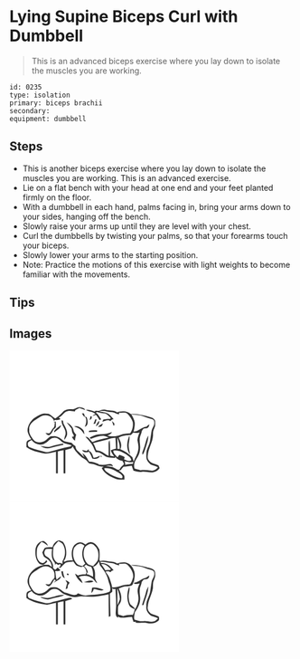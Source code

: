 # Lying Supine Biceps Curl with Dumbbell
> This is an advanced biceps exercise where you lay down to isolate the muscles you are working.

``` 
id: 0235 
type: isolation 
primary: biceps brachii 
secondary:  
equipment: dumbbell 
``` 

## Steps

 - This is another biceps exercise where you lay down to isolate the muscles you are working. This is an advanced exercise.
 - Lie on a flat bench with your head at one end and your feet planted firmly on the floor.
 - With a dumbbell in each hand, palms facing in, bring your arms down to your sides, hanging off the bench.
 - Slowly raise your arms up until they are level with your chest.
 - Curl the dumbbells by twisting your palms, so that your forearms touch your biceps.
 - Slowly lower your arms to the starting position.
 - Note: Practice the motions of this exercise with light weights to become familiar with the movements.

## Tips


## Images

<svg width="300" height="200pt" viewBox="0 0 225 200" xmlns="http://www.w3.org/2000/svg">
  <g fill="#FFF">
    <path d="M0 0h225v200H0V0m84.06 78.19c-4.61-.39-9.88-.1-13.2 3.56-3.01 3.29-6.36 6.22-10.1 8.65-3.1-1.82-5.52-4.64-8.75-6.25-3.29-.33-6.83-.83-9.95.6-3.43 1.49-6.66 3.4-9.78 5.44-4.62 3.97-8.08 9.69-8.38 15.88.33 4.41 2.81 8.23 5.01 11.93-2.24.63-5.1 1.06-6.11 3.53-.54 2.16-.32 4.43-.28 6.64 6.52 4.78 14.6 6.78 22.42 8.25 5.69 1.39 11.22-.97 16.76-1.92.2 9.56.01 19.13.1 28.7.6-.01 1.79-.02 2.39-.03.03-9.69 0-19.38.02-29.07 2.5-.64 5.01-1.2 7.55-1.67.07 10.26-.01 20.51.05 30.76h2.38c.05-10.35 0-20.69.03-31.04 2.62-.86 5.24-1.72 7.94-2.3.62-.88 1.25-1.74 1.91-2.59 2.51 5.97 7.39 10.28 11.96 14.66 2.96 1.71 6.2 3.13 8.05 6.2 2.09 3.2 6.37 1.85 9.4 3.42 3.65 1.75 7.57 2.79 11.64 2.73l-2.65 1.69c3.28 7.44 11.16 11.37 18.33 14.23 3.69 1.78 7.89 1.1 11.84 1.1 0-1.84.38-3.8-.41-5.53-1.96-2.61-4.74-4.44-7.2-6.53.69-.12 2.07-.37 2.76-.49 1.16-1.5 2.39-2.95 3.66-4.36 3.7-.14 7.3-1.17 10.99-1.41.63 2.27 1.34 4.52 2.25 6.69 3.64 1.1 7.45 1.85 11.26 1.39 5.47-.68 10.95 1.94 16.36.18 2.98-.63 5.41-2.58 7.06-5.09-.47-1.15-.94-2.29-1.4-3.44-4.26-2.41-10.2-2.3-12.92-6.94-2.59-3.2-1.18-7.36-.68-10.99 2.1-8.25 6.97-16.03 6.24-24.8-.21-3.36 1.79-6.22 2.66-9.33.34-2.34.33-4.74.07-7.09-.81-3.3-4.37-4.56-7.3-5.32-8.13-1.87-16.35-4.38-24.79-3.65-5.03-4.54-12.24-4.35-18.3-2.28-4.56-3.4-10.38-1.86-15.49-3.49-2.98-.86-5.98.28-8.66 1.53-1.42-.06-2.84-.15-4.26-.24-.52.37-1.04.75-1.56 1.12-3.6-1.67-7.54-2.73-11.53-2.51 3.64 3.1 9.18 2.02 12.61 5.67-1.27.77-2.54 1.52-3.79 2.3 1.62.02 3.13-.54 4.59-1.18 1.64 2.07 3.2 4.23 4.47 6.56l1.28.4c.24-.38.72-1.14.95-1.52-2.25-2.79-3.66-6.59-7.03-8.21.59-.34 1.19-.67 1.8-1 3.48 1.17 7.11 1.59 10.74 1.97 3.12 1.31 5.34 4 7.62 6.38-.59.38-1.19.74-1.79 1.1-2.73-.77-5.48.26-8.21.53-.37.76-1.11 2.29-1.49 3.06 3.6-.59 7.52-3.81 10.8-.8.88-1.61 2.49-2.38 4.23-2.8-2.35-2.43-4.44-5.17-7.24-7.11-3.53-2.29-7.91-2.2-11.89-3.13 5.7-2.04 11.24.95 16.94 1.04 3.4.28 6.2 2.74 9.68 2.84l-.32-2.04c3.76.45 8.31-1.73 11.34 1.39 2.97 3.11 5.69 6.66 6.97 10.83.78 5.31-.41 10.8-3.58 15.16-4.47.19-8.99.48-13.2 2.16-5.46 2.14-11.56 2.34-17.15.61 2.52-.85 5.19-1.83 6.25-4.55-4.47 1.76-9.2 2.86-14.03 2.79-5.56-.16-10.93 1.97-15.62 4.8.56.46 1.13.92 1.7 1.37 5.23-2.19 10.75-4.08 16.48-4.15 2.56.15 4.81 1.64 7.19 2.44-7.33 1.53-14.82 2.9-21.64 6.13-2.97-2.57-4.83-6.97-9.23-7.28 3.58 4.44 8.11 8.31 10.41 13.67.92 2.36 1.91 4.7 3.24 6.88 5.61-.7 9.59 3.68 14.06 6.18 3.8 1.29 7.89 1.07 11.84 1.41.01-.43.02-1.29.03-1.72.35.51 1.04 1.54 1.39 2.05 2.43 1.77 4.96 3.53 8.09 3.57.74 1.47 1.93 2.82 2.04 4.52-1.9 2.38-4.76 4.01-5.85 6.99-.91.1-1.83.19-2.74.27-2.21-1.29-4.43-2.55-6.75-3.63-2.99-.54-5.99-.96-8.99-1.41 3.26-.61 6.58-.62 9.73.54-.68-3.66-4.43-3.39-7.19-2.69-3.86 1.02-7.87.76-11.81.49l.07-.79c-4.12-1.6-8.29-3.17-12.77-3.15-2.17-4.35-4.72-8.77-8.95-11.42.84 1.97 1.86 3.87 2.86 5.76-3.18-2.72-5.92-5.9-9.1-8.63-2.06-1.6-2.55-4.24-3.08-6.64-1.89-.91-3.48-2.27-4.71-3.96-4.39-1.33-9.59-.87-13.02-4.41-3.35-3.16-7.9-5.22-12.58-4.43-4.18-.51-6.19 3.74-9.33 5.6-4.56 3.31-11.68 3.87-15.68-.6-2.99-4.07-6.67-8.47-5.82-13.89-.69-8.62 8.23-12.59 14.22-16.64 6.03-4.36 16.23-2.35 18.61 5.18.44-.47.88-.93 1.33-1.4 2.48.41 5.07.45 7.24-1.03-.59-.51-1.78-1.51-2.38-2.01 5-1.86 7.11-8.1 12.64-8.76 3.02-.58 6.03.35 9.01.71.11-.44.34-1.32.45-1.76 1.85-.9 3.62-1.99 5.52-2.79 2.61.67 5.08 1.76 7.64 2.56-1-2.76-4.07-2.95-6.51-3.49-3.64-.92-6.58 2.2-9.98 2.59m12.1 5.43c.73 1.2 1.47 2.38 2.23 3.55 1.07.82 2.93 1.22 2.99 2.88 1.25 3.85.22 7.78-1.33 11.37 5.43-1.71 3.85-8.56 2.49-12.67l-2.38-.97c-.42-1.37-.84-2.74-1.29-4.09-.9-.02-1.81-.04-2.71-.07m11.36 3.68c-.37 1.79-.72 3.59-1.11 5.38.82-.71 1.66-1.41 2.52-2.08l.44-2.78-1.85-.52m6.41 4.15c-.78 2.08-1.6 4.14-2.43 6.2.82-.19 1.64-.37 2.47-.54.58-1.88 1.18-3.76 1.76-5.64-.45 0-1.35-.01-1.8-.02m-44.75 1.42c-.7 6.72 6.09 11.36 5.33 18.08-.71 2.55-1.79 5.04-1.84 7.73 1.84-1.86 3.21-4.16 3.82-6.71.71-5.26-2.13-9.93-4.47-14.37-.97-1.44-.17-5.69-2.84-4.73m45.54 7.71c2.7-1.45 5.03-3.95 4.24-7.28-2.02 2.02-3.2 4.66-4.24 7.28m21.29-6.74c.71 1.98 1.45 3.94 2.03 5.96.3-.11.91-.34 1.22-.45-.01-.82-.03-1.64-.04-2.46a310.84 310.84 0 0 0-3.21-3.05m-77.84 1.17l2.26.5c-.84 2.46.04 5.84-2.28 7.6-2.34 1.86-2.71 5.3-5.25 6.9-1.71.07-3.41-.16-5.11-.29 1.44 1.44 3.14 3.5 5.43 2.57 2.65-1.73 3.94-4.75 5.32-7.46 1.07-.89 2.23-1.71 3.09-2.83-.01-2.48-.18-4.95-.21-7.43-1.09.15-2.17.29-3.25.44m17.58.38c2.27 2.8 4.59 5.57 6.78 8.44.31 2.12.38 4.36 1.41 6.3.48 1.4 2.17 2.62 1.19 4.24-.57.09-1.72.26-2.3.35.76 1.18 1.51 2.38 2.25 3.58.67.49 1.34.98 2.02 1.47 0-2.67.66-5.24 1.52-7.74-1.38-1.92-3.46-3.48-3.58-6.06-.88-4.95-4.98-8.48-9.29-10.58m41.68 6.06c1.49-.12 3.01-.07 4.47-.42 1.2-1.07 1.58-2.71 2.24-4.12-2.5 1.07-4.75 2.66-6.71 4.54m-57.4 4.63c-.82.73-.97 1.59-.43 2.59 3.3-2.7 8-4.93 9.02-9.42-3.15 1.88-6.11 4.12-8.59 6.83m25.67-5.16c2.64 1.07 5.47 1.83 7.8 3.54 2.51 1.79 3.93 4.61 5.92 6.89-.15-2.09-.31-4.38-1.73-6.05-3.1-3.12-7.44-6.11-11.99-4.38m19.82 5.85l-.08 1.62c3.57-.17 7.13-.3 10.7-.31.12-.44.37-1.31.49-1.74-3.7-.66-7.46-.37-11.11.43m-9.1 25.33c1.87 3.4 6.03 3.83 9.29 2.3 1.72 2.93 3.21 5.99 4.38 9.19 3.55.7 7.55.56 9.74-2.8.07-.3.23-.88.31-1.18-2.63 1.41-5.41 2.58-8.41 2.88-1.36-3.47-2.3-7.87-6.33-9.19l-.28-2.28c-.93.82-1.86 1.64-2.78 2.47-1.92-.66-3.91-1.13-5.92-1.39m24.64 8.06c.1.33.3 1 .4 1.34l.81-.39.06-.95-.74-.5-.53.5z"/>
    <path d="M161.84 84.89c5.4.81 11.05.41 16.16 2.61 3.75 1.52 7.6 2.7 11.45 3.89 2.96.66 3.22 4.2 2.82 6.66-.88 2.73-2.55 5.15-3.37 7.89-.94 4.68-1.38 9.43-2.19 14.12-.94 5.83-4.98 10.82-4.92 16.86.01 2.87-.53 5.95.85 8.6 1.13 2.26 2.88 4.19 4.8 5.81 3.16 1.46 6.69 2.03 9.8 3.67-2.44 3.04-6.12 5.01-10.1 4.47-4.41-.85-8.88-.9-13.33-.53-2.46-.98-5.11-1.34-7.61-2.2-1.64-4.3-.04-9.36 2.49-13.06 2.45-3.47 4.19-7.47 4.65-11.72.91-4.66-.73-9.3-.45-13.98-.01-3.87 2.38-7.19 2.77-11 .83-1.09 1.62-2.22 2.58-3.2 1.92-.7 4.43.07 5.88-1.65 1.3-.98 1.27-2.68 1.52-4.13-1.36 1-2.63 2.1-3.88 3.23-6.32.48-10.5 6.56-16.97 6.52 1.08-3.78 1.8-7.72 1.6-11.67-.35-4.12-2.63-7.65-4.55-11.19M178 130.91c-.65 2.41-2.45 5.04-1.05 7.5 2.08-3.08 2.94-6.75 4.16-10.22 1.52-4.92 3.38-9.9 3.18-15.14-3.32 5.48-3.81 12.03-6.29 17.86z"/>
    <path d="M164.28 109.21c2.81.52 5.67.44 8.44-.3-1.53 3.17-2.4 6.6-2.9 10.07.99 4.62 2.17 9.46.89 14.15-.93 5.15-4.12 9.45-5.69 14.37-.62-1.89-1.24-3.77-1.81-5.67-4.55-4.7-10.09-8.15-16.07-10.74 2.92-5.11.24-10.72-2.14-15.41 4.97-2.76 10.62-3.21 16.19-3.35l3.09-3.12m-4.2 28.78c-.58-4.94-2.4-9.85-1.56-14.87.62-3.3 1.31-6.69.62-10.04-3.19 7.72-4.62 17.93.94 24.91zM47.89 122.86c3.95-1.93 6.25-6.77 11.06-6.78 4.09-.8 7.33 2.36 10.19 4.77 3.76 3.36 9.1 3.11 13.49 5.17-.62.52-1.23 1.04-1.85 1.56-9.82 1.75-19.35 4.87-29.02 7.29-1.55.49-3.13.08-4.65-.28-6.71-1.82-13.57-3.18-19.99-5.92-2.7-.86-3.19-4.28-2.41-6.65 1.25-1.42 3.05-2.15 4.63-3.14 4.02 5.57 12.72 8.3 18.55 3.98m7.06 4.57c-4.71 1.53-9.56 0-14.23-.89 4.04 2.89 9.53 4.53 14.32 2.6 5.45-1.4 10.96-2.62 16.45-3.9-.02-.41-.07-1.24-.09-1.66-5.55.98-11.06 2.21-16.45 3.85zM111.02 122.96c8-2.4 16.4-3.49 24.22-6.42 1.82-.21 3.65-.41 5.47-.64.27 4.79.61 9.58.74 14.37-2.41.57-4.79 1.28-7.04 2.33 1.1 2.95 2.65 5.71 4.74 8.07-1.81-.31-3.62-.61-5.43-.94-.27-6.83.17-13.72-.79-20.51-1 1.4-1.44 3.06-1.34 4.76-.02 5.33.2 10.66.01 15.99-3.81-1.54-6.64-4.78-10.58-6.05-1.84-.7-3.8-.95-5.69-1.47-1.29-3.23-2.22-6.64-4.31-9.49zM143.12 115.47c2.01 4.86 3.41 9.92 3.42 15.23l-3.16-.03c-.09-5.07-.09-10.14-.26-15.2z"/>
    <path d="M137.88 133.03c6.4-1.18 12.52 2.01 17.75 5.32 2.5 1.93 5.89 3.85 6.11 7.36-2.94 2.32-6.69-.07-9.7-1.11.25-.71.76-2.12 1.02-2.83-2.16-1.58-4.7-2.44-7.23-3.21a46.27 46.27 0 0 1-2.39 3.35c-2.18-2.73-5.69-4.96-5.56-8.88zM153.09 146.95c3.72 1.2 7.63 1.53 11.52 1.22-.23.62-.68 1.85-.91 2.47-3.35-.33-6.64.42-9.86 1.23-.24-1.64-.48-3.29-.75-4.92zM125.79 156.34c7.68-1.3 14.66 3.06 20.91 6.89 1.87 1.4 5.32 4.48 2.26 6.44-5.35-.51-10.54-2.83-15.25-5.39-2.86-2.37-7.25-3.83-7.92-7.94z"/>
  </g>
  <g fill="#333">
    <path d="M84.06 78.19c3.4-.39 6.34-3.51 9.98-2.59 2.44.54 5.51.73 6.51 3.49-2.56-.8-5.03-1.89-7.64-2.56-1.9.8-3.67 1.89-5.52 2.79-.11.44-.34 1.32-.45 1.76-2.98-.36-5.99-1.29-9.01-.71-5.53.66-7.64 6.9-12.64 8.76.6.5 1.79 1.5 2.38 2.01-2.17 1.48-4.76 1.44-7.24 1.03-.45.47-.89.93-1.33 1.4-2.38-7.53-12.58-9.54-18.61-5.18-5.99 4.05-14.91 8.02-14.22 16.64-.85 5.42 2.83 9.82 5.82 13.89 4 4.47 11.12 3.91 15.68.6 3.14-1.86 5.15-6.11 9.33-5.6 4.68-.79 9.23 1.27 12.58 4.43 3.43 3.54 8.63 3.08 13.02 4.41 1.23 1.69 2.82 3.05 4.71 3.96.53 2.4 1.02 5.04 3.08 6.64 3.18 2.73 5.92 5.91 9.1 8.63-1-1.89-2.02-3.79-2.86-5.76 4.23 2.65 6.78 7.07 8.95 11.42 4.48-.02 8.65 1.55 12.77 3.15l-.07.79c3.94.27 7.95.53 11.81-.49 2.76-.7 6.51-.97 7.19 2.69-3.15-1.16-6.47-1.15-9.73-.54 3 .45 6 .87 8.99 1.41 2.32 1.08 4.54 2.34 6.75 3.63.91-.08 1.83-.17 2.74-.27 1.09-2.98 3.95-4.61 5.85-6.99-.11-1.7-1.3-3.05-2.04-4.52-3.13-.04-5.66-1.8-8.09-3.57-.35-.51-1.04-1.54-1.39-2.05-.01.43-.02 1.29-.03 1.72-3.95-.34-8.04-.12-11.84-1.41-4.47-2.5-8.45-6.88-14.06-6.18-1.33-2.18-2.32-4.52-3.24-6.88-2.3-5.36-6.83-9.23-10.41-13.67 4.4.31 6.26 4.71 9.23 7.28 6.82-3.23 14.31-4.6 21.64-6.13-2.38-.8-4.63-2.29-7.19-2.44-5.73.07-11.25 1.96-16.48 4.15-.57-.45-1.14-.91-1.7-1.37 4.69-2.83 10.06-4.96 15.62-4.8 4.83.07 9.56-1.03 14.03-2.79-1.06 2.72-3.73 3.7-6.25 4.55 5.59 1.73 11.69 1.53 17.15-.61 4.21-1.68 8.73-1.97 13.2-2.16 3.17-4.36 4.36-9.85 3.58-15.16-1.28-4.17-4-7.72-6.97-10.83-3.03-3.12-7.58-.94-11.34-1.39l.32 2.04c-3.48-.1-6.28-2.56-9.68-2.84-5.7-.09-11.24-3.08-16.94-1.04 3.98.93 8.36.84 11.89 3.13 2.8 1.94 4.89 4.68 7.24 7.11-1.74.42-3.35 1.19-4.23 2.8-3.28-3.01-7.2.21-10.8.8.38-.77 1.12-2.3 1.49-3.06 2.73-.27 5.48-1.3 8.21-.53.6-.36 1.2-.72 1.79-1.1-2.28-2.38-4.5-5.07-7.62-6.38-3.63-.38-7.26-.8-10.74-1.97-.61.33-1.21.66-1.8 1 3.37 1.62 4.78 5.42 7.03 8.21-.23.38-.71 1.14-.95 1.52l-1.28-.4c-1.27-2.33-2.83-4.49-4.47-6.56-1.46.64-2.97 1.2-4.59 1.18 1.25-.78 2.52-1.53 3.79-2.3-3.43-3.65-8.97-2.57-12.61-5.67 3.99-.22 7.93.84 11.53 2.51.52-.37 1.04-.75 1.56-1.12 1.42.09 2.84.18 4.26.24 2.68-1.25 5.68-2.39 8.66-1.53 5.11 1.63 10.93.09 15.49 3.49 6.06-2.07 13.27-2.26 18.3 2.28 8.44-.73 16.66 1.78 24.79 3.65 2.93.76 6.49 2.02 7.3 5.32.26 2.35.27 4.75-.07 7.09-.87 3.11-2.87 5.97-2.66 9.33.73 8.77-4.14 16.55-6.24 24.8-.5 3.63-1.91 7.79.68 10.99 2.72 4.64 8.66 4.53 12.92 6.94.46 1.15.93 2.29 1.4 3.44-1.65 2.51-4.08 4.46-7.06 5.09-5.41 1.76-10.89-.86-16.36-.18-3.81.46-7.62-.29-11.26-1.39-.91-2.17-1.62-4.42-2.25-6.69-3.69.24-7.29 1.27-10.99 1.41-1.27 1.41-2.5 2.86-3.66 4.36-.69.12-2.07.37-2.76.49 2.46 2.09 5.24 3.92 7.2 6.53.79 1.73.41 3.69.41 5.53-3.95 0-8.15.68-11.84-1.1-7.17-2.86-15.05-6.79-18.33-14.23l2.65-1.69c-4.07.06-7.99-.98-11.64-2.73-3.03-1.57-7.31-.22-9.4-3.42-1.85-3.07-5.09-4.49-8.05-6.2-4.57-4.38-9.45-8.69-11.96-14.66-.66.85-1.29 1.71-1.91 2.59-2.7.58-5.32 1.44-7.94 2.3-.03 10.35.02 20.69-.03 31.04h-2.38c-.06-10.25.02-20.5-.05-30.76-2.54.47-5.05 1.03-7.55 1.67-.02 9.69.01 19.38-.02 29.07-.6.01-1.79.02-2.39.03-.09-9.57.1-19.14-.1-28.7-5.54.95-11.07 3.31-16.76 1.92-7.82-1.47-15.9-3.47-22.42-8.25-.04-2.21-.26-4.48.28-6.64 1.01-2.47 3.87-2.9 6.11-3.53-2.2-3.7-4.68-7.52-5.01-11.93.3-6.19 3.76-11.91 8.38-15.88 3.12-2.04 6.35-3.95 9.78-5.44 3.12-1.43 6.66-.93 9.95-.6 3.23 1.61 5.65 4.43 8.75 6.25 3.74-2.43 7.09-5.36 10.1-8.65 3.32-3.66 8.59-3.95 13.2-3.56m77.78 6.7c1.92 3.54 4.2 7.07 4.55 11.19.2 3.95-.52 7.89-1.6 11.67 6.47.04 10.65-6.04 16.97-6.52 1.25-1.13 2.52-2.23 3.88-3.23-.25 1.45-.22 3.15-1.52 4.13-1.45 1.72-3.96.95-5.88 1.65-.96.98-1.75 2.11-2.58 3.2-.39 3.81-2.78 7.13-2.77 11-.28 4.68 1.36 9.32.45 13.98-.46 4.25-2.2 8.25-4.65 11.72-2.53 3.7-4.13 8.76-2.49 13.06 2.5.86 5.15 1.22 7.61 2.2 4.45-.37 8.92-.32 13.33.53 3.98.54 7.66-1.43 10.1-4.47-3.11-1.64-6.64-2.21-9.8-3.67-1.92-1.62-3.67-3.55-4.8-5.81-1.38-2.65-.84-5.73-.85-8.6-.06-6.04 3.98-11.03 4.92-16.86.81-4.69 1.25-9.44 2.19-14.12.82-2.74 2.49-5.16 3.37-7.89.4-2.46.14-6-2.82-6.66-3.85-1.19-7.7-2.37-11.45-3.89-5.11-2.2-10.76-1.8-16.16-2.61m2.44 24.32l-3.09 3.12c-5.57.14-11.22.59-16.19 3.35 2.38 4.69 5.06 10.3 2.14 15.41 5.98 2.59 11.52 6.04 16.07 10.74.57 1.9 1.19 3.78 1.81 5.67 1.57-4.92 4.76-9.22 5.69-14.37 1.28-4.69.1-9.53-.89-14.15.5-3.47 1.37-6.9 2.9-10.07-2.77.74-5.63.82-8.44.3M47.89 122.86c-5.83 4.32-14.53 1.59-18.55-3.98-1.58.99-3.38 1.72-4.63 3.14-.78 2.37-.29 5.79 2.41 6.65 6.42 2.74 13.28 4.1 19.99 5.92 1.52.36 3.1.77 4.65.28 9.67-2.42 19.2-5.54 29.02-7.29.62-.52 1.23-1.04 1.85-1.56-4.39-2.06-9.73-1.81-13.49-5.17-2.86-2.41-6.1-5.57-10.19-4.77-4.81.01-7.11 4.85-11.06 6.78m63.13.1c2.09 2.85 3.02 6.26 4.31 9.49 1.89.52 3.85.77 5.69 1.47 3.94 1.27 6.77 4.51 10.58 6.05.19-5.33-.03-10.66-.01-15.99-.1-1.7.34-3.36 1.34-4.76.96 6.79.52 13.68.79 20.51 1.81.33 3.62.63 5.43.94-2.09-2.36-3.64-5.12-4.74-8.07 2.25-1.05 4.63-1.76 7.04-2.33-.13-4.79-.47-9.58-.74-14.37-1.82.23-3.65.43-5.47.64-7.82 2.93-16.22 4.02-24.22 6.42m32.1-7.49c.17 5.06.17 10.13.26 15.2l3.16.03c-.01-5.31-1.41-10.37-3.42-15.23m-5.24 17.56c-.13 3.92 3.38 6.15 5.56 8.88.84-1.08 1.65-2.2 2.39-3.35 2.53.77 5.07 1.63 7.23 3.21-.26.71-.77 2.12-1.02 2.83 3.01 1.04 6.76 3.43 9.7 1.11-.22-3.51-3.61-5.43-6.11-7.36-5.23-3.31-11.35-6.5-17.75-5.32m15.21 13.92c.27 1.63.51 3.28.75 4.92 3.22-.81 6.51-1.56 9.86-1.23.23-.62.68-1.85.91-2.47-3.89.31-7.8-.02-11.52-1.22m-27.3 9.39c.67 4.11 5.06 5.57 7.92 7.94 4.71 2.56 9.9 4.88 15.25 5.39 3.06-1.96-.39-5.04-2.26-6.44-6.25-3.83-13.23-8.19-20.91-6.89z"/>
    <path d="M96.16 83.62c.9.03 1.81.05 2.71.07.45 1.35.87 2.72 1.29 4.09l2.38.97c1.36 4.11 2.94 10.96-2.49 12.67 1.55-3.59 2.58-7.52 1.33-11.37-.06-1.66-1.92-2.06-2.99-2.88-.76-1.17-1.5-2.35-2.23-3.55zM107.52 87.3l1.85.52-.44 2.78c-.86.67-1.7 1.37-2.52 2.08.39-1.79.74-3.59 1.11-5.38zM113.93 91.45c.45.01 1.35.02 1.8.02-.58 1.88-1.18 3.76-1.76 5.64-.83.17-1.65.35-2.47.54.83-2.06 1.65-4.12 2.43-6.2zM69.18 92.87c2.67-.96 1.87 3.29 2.84 4.73 2.34 4.44 5.18 9.11 4.47 14.37-.61 2.55-1.98 4.85-3.82 6.71.05-2.69 1.13-5.18 1.84-7.73.76-6.72-6.03-11.36-5.33-18.08zM114.72 100.58c1.04-2.62 2.22-5.26 4.24-7.28.79 3.33-1.54 5.83-4.24 7.28zM136.01 93.84c1.08 1.01 2.15 2.03 3.21 3.05.01.82.03 1.64.04 2.46-.31.11-.92.34-1.22.45-.58-2.02-1.32-3.98-2.03-5.96zM58.17 95.01c1.08-.15 2.16-.29 3.25-.44.03 2.48.2 4.95.21 7.43-.86 1.12-2.02 1.94-3.09 2.83-1.38 2.71-2.67 5.73-5.32 7.46-2.29.93-3.99-1.13-5.43-2.57 1.7.13 3.4.36 5.11.29 2.54-1.6 2.91-5.04 5.25-6.9 2.32-1.76 1.44-5.14 2.28-7.6l-2.26-.5zM75.75 95.39c4.31 2.1 8.41 5.63 9.29 10.58.12 2.58 2.2 4.14 3.58 6.06-.86 2.5-1.52 5.07-1.52 7.74-.68-.49-1.35-.98-2.02-1.47-.74-1.2-1.49-2.4-2.25-3.58.58-.09 1.73-.26 2.3-.35.98-1.62-.71-2.84-1.19-4.24-1.03-1.94-1.1-4.18-1.41-6.3-2.19-2.87-4.51-5.64-6.78-8.44zM117.43 101.45c1.96-1.88 4.21-3.47 6.71-4.54-.66 1.41-1.04 3.05-2.24 4.12-1.46.35-2.98.3-4.47.42zM60.03 106.08c2.48-2.71 5.44-4.95 8.59-6.83-1.02 4.49-5.72 6.72-9.02 9.42-.54-1-.39-1.86.43-2.59zM85.7 100.92c4.55-1.73 8.89 1.26 11.99 4.38 1.42 1.67 1.58 3.96 1.73 6.05-1.99-2.28-3.41-5.1-5.92-6.89-2.33-1.71-5.16-2.47-7.8-3.54zM105.52 106.77c3.65-.8 7.41-1.09 11.11-.43-.12.43-.37 1.3-.49 1.74-3.57.01-7.13.14-10.7.31l.08-1.62zM178 130.91c2.48-5.83 2.97-12.38 6.29-17.86.2 5.24-1.66 10.22-3.18 15.14-1.22 3.47-2.08 7.14-4.16 10.22-1.4-2.46.4-5.09 1.05-7.5zM160.08 137.99c-5.56-6.98-4.13-17.19-.94-24.91.69 3.35 0 6.74-.62 10.04-.84 5.02.98 9.93 1.56 14.87zM54.95 127.43c5.39-1.64 10.9-2.87 16.45-3.85.02.42.07 1.25.09 1.66-5.49 1.28-11 2.5-16.45 3.9-4.79 1.93-10.28.29-14.32-2.6 4.67.89 9.52 2.42 14.23.89zM96.42 132.1c2.01.26 4 .73 5.92 1.39.92-.83 1.85-1.65 2.78-2.47l.28 2.28c4.03 1.32 4.97 5.72 6.33 9.19 3-.3 5.78-1.47 8.41-2.88-.08.3-.24.88-.31 1.18-2.19 3.36-6.19 3.5-9.74 2.8-1.17-3.2-2.66-6.26-4.38-9.19-3.26 1.53-7.42 1.1-9.29-2.3zM121.06 140.16l.53-.5.74.5-.06.95-.81.39c-.1-.34-.3-1.01-.4-1.34z"/>
  </g>
</svg>

<svg width="300" height="200pt" viewBox="0 0 225 200" xmlns="http://www.w3.org/2000/svg">
  <g fill="#FFF">
    <path d="M0 0h225v200H0V0m57.19 60.82c-3.51-.02-7.11-.17-10.49.97-1.32 1.88-2.14 4.05-3.16 6.1.76 1.78 1.25 3.69 2.26 5.34 2.66 2.01 5.9 3.38 7.81 6.26 1.89 2.07 2.15 4.94 2.68 7.56-1.42-1.01-2.74-2.15-4.26-3-2.47-.22-4.95-.02-7.42.06 2.14-.96 3.94-2.44 5.51-4.15L49 77.8c-1.16 1.42-2.14 3.22-4.02 3.77-2.54.7-5.05-1.02-6.33-3.13-3-4.14-2.57-9.57-2.2-14.38.38-4.15 3.39-7.26 5.93-10.27 3.42.71 5.85 3.21 8.61 5.12-.71-3-3.25-4.81-5.74-6.33-6.38.29-10.59 6.31-10.84 12.29-.27 5.74.38 12.1 4.3 16.62 1.53 2.09 4.33 2.2 6.6 2.94-9.63 1.7-18.75 8.6-20.99 18.45-1.47 5.53 1.91 10.65 4.68 15.12-2.23.69-5.16.99-6.17 3.49-.55 2.17-.33 4.44-.3 6.66 7.95 5.7 17.89 7.7 27.42 8.9 3.93-.86 7.82-1.9 11.78-2.65.16 9.6-.01 19.2.08 28.8l2.37-.04c.04-9.69.01-19.37.02-29.06 2.5-.67 5.03-1.21 7.57-1.71.06 10.27-.02 20.53.04 30.8h2.38c.04-10.35.01-20.7.01-31.05 2.83-.97 5.72-1.72 8.57-2.61.62-2.18-2.24-1.62-3.57-1.71-6.56 1.28-12.93 3.41-19.45 4.89-4.22.87-8.47 3.43-12.83 1.85-6.66-1.79-13.47-3.17-19.83-5.89-2.61-.85-3.22-4.17-2.43-6.5 1.08-1.63 3.1-2.22 4.66-3.28 3.29 4.49 9.09 6.71 14.53 5.84 3.97-1.24 7.22-4.06 10.2-6.86 1.83-1.86 4.68-1.91 7.11-1.88 4.9.67 7.43 5.61 11.95 7.11 4.55 1.51 8.97 3.75 13.86 3.92 3.03-.13 5.94-1.35 9-1.24 6.03.25 12.08 1.06 18.11.36 5.91-.62 11.77-1.67 17.57-2.93.02 9.95.01 19.91.23 29.86.55-.26 1.66-.77 2.22-1.02-.38-9.94-.49-19.9-.8-29.85 1.08-.75 2.14-1.55 3.16-2.39.72-6.39-1.75-12.41-3.73-18.34-1.32-2.98-3.35-5.57-5.22-8.22 2.31-.98 4.55-.86 6.54.71.68-1.36 1.9-2.11 3.32-2.54l.82-.36c-2.04-2.04-3.9-4.27-6.1-6.14-3.05-2.6-7.21-3.2-11.07-3.43-.04-.29-.13-.86-.17-1.15 4.84-.85 9.38 1.36 14.16 1.5 3.86-.09 6.9 2.85 10.76 2.94-.12-.52-.34-1.54-.45-2.05 3.8.49 8.4-1.72 11.46 1.43 4.18 4.3 7.87 9.78 7.53 16.06-.91 3-1.6 6.17-3.44 8.79-.93 1.78-3.22 1.14-4.84 1.46-6.81-.02-12.79 4.49-19.71 3.43.08 2.77 2.4 2.33 4.41 2.17.51 9.95 1.52 19.97.39 29.9-.23 3.05-.37 7.12 3.27 8.21-.02-.43-.05-1.29-.07-1.72.42.31 1.25.93 1.66 1.24 5.52 1.37 11.18-.81 16.79-.52.41 2.27 1.11 4.48 1.97 6.63l2.97-.28-.33 1.09c5.22 1.05 10.54-.24 15.76.76 4.87.96 10.47.5 14.37-2.86 1.79-1.41 1.22-3.77.84-5.67-3.18-1.49-6.55-2.49-9.83-3.72-3.31-2-5.88-6.04-4.83-10 .74-8.37 5.46-15.73 6.81-23.96.28-3.45-.41-7.08 1.14-10.32 2.01-4 2.87-9.19.76-13.28-3.08-3.41-8.05-3.38-12.13-4.76-6.16-1.47-12.51-2.77-18.87-2.28 3.17.81 6.44 1.01 9.7 1.29 5.58.46 10.48 3.51 15.88 4.72 2.25.63 5.41 1.48 5.36 4.4.76 4.17-2.55 7.42-3.48 11.24-.78 4.23-1.31 8.5-1.91 12.76-.94 6.92-5.9 12.85-5.21 20.06-.81 5.11 2.24 10.03 6.42 12.7 3.04 1.06 6.2 1.83 9.1 3.29-1.62 1.44-3.01 3.43-5.23 3.93-4.65 1.67-9.37-.81-14.1-.13-4.07.46-8-.93-11.83-2.08-1.33-3.09.13-6.54.3-9.76 4.49-5.55 7.68-12.48 7.14-19.76-.44-4.26-1.22-8.67-.12-12.89.91-2.4 1.89-4.78 2.17-7.36.84-1.09 1.65-2.21 2.61-3.19 2.17-.74 5.06.11 6.43-2.22 1-.8.9-2.09.84-3.23-1.78 1.05-3.18 2.84-5.29 3.25-4.65.91-7.99 4.77-12.6 5.8-.79.14-3.79.8-1.63 1.77 2.28.83 4.67.16 6.95-.33-1.56 3.19-2.84 6.61-2.83 10.22.37 3.68 1.47 7.32 1.19 11.06-.46 4.45-2.16 8.66-4.16 12.63-1.77-2.51-4.29-4.27-6.56-6.26-1.61-2.52-1.8-5.65-2.19-8.54-.74-4.96 2.05-9.8.72-14.75-3.45 8.01-3.55 17.55.27 25.45 1.59 2.01 3.93 3.27 6.39 3.89-.33.52-.99 1.57-1.33 2.09l2.18-2.44c-.43 2.95-1.54 5.71-2.77 8.4-4.34-.3-8.66.29-12.81 1.57-2.09-.91-4.41-1.28-6.5-2.09-.74-2.92-.37-6.07-.41-9.08.04-3.81 4.05-6.21 4.15-10.03.96-5.42-.83-10.61-3.19-15.4 3.22-1.27 6.46-2.78 10-2.77 3.24-.29 7.84.09 9.06-3.75.02-.72.05-2.17.06-2.89l.71 2.23c.95-5.16 2.43-10.64.72-15.81-1.41-4.12-3.77-8.32-7.91-10.21-4.59-2.46-9.99-1.27-14.75-.03-3.24-2.02-7.02-2.62-10.78-2.54-3.9-.76-7.88-1.83-11.79-.38-.25-.49-.75-1.48-1-1.97.53-4.53.42-9.11-.03-13.65-2.46-3.95-5.25-8.75-10.3-9.49-3.06-.84-5.76 1.23-8.06 2.92-2.16-1.35-4.34-3.09-7.02-3.05-2.96.26-5.75 1.71-7.84 3.8-4.39 5.89-4.12 13.8-1.9 20.48-3.84-.51-7.98-.38-11.37 1.74l-.99-.84c2.26-2.23 3-5.39 3.46-8.41.53-6.05-.58-12.39-4.4-17.27-1.7-.61-3.37-1.26-5.03-1.97-4.57.96-7.67 4.75-8.7 9.17m127.11 52.15c-1.31 2.53-2.55 5.11-3.14 7.92-1.35 5.66-3.7 11.02-5.17 16.65.49-.03 1.48-.07 1.97-.09 2.36-8.07 6.32-15.92 6.34-24.48M53.49 127.78c-4.3 1-8.6-.54-12.83-1.23 2.98 2.23 6.7 3.26 10.36 3.53 3.66-.65 7.16-2.02 10.85-2.58 3.58-1.08 7.54-1.26 10.69-3.46-6.56-.26-12.77 2.31-19.07 3.74z"/>
    <path d="M58.47 60.41c1.84-2.81 4.01-5.37 6.42-7.7 2.35 1.34 5.18 2.34 6.44 4.94 3.55 6.71 3.16 15.36-.98 21.72-.04 1.2-.06 2.41-.06 3.62-1.71-1.31-3.64-1.73-5.79-1.25-4.42-2.09-6.63-7.07-6.77-11.75-.07-3.22.51-6.39.74-9.58zM92.49 56.47c2.63-1.14 4.94 1.01 7.03 2.27-4.43 7.29-3.55 16.88 1.08 23.82a196.07 196.07 0 0 0-3.8 3.23c-2.72-.88-5.92-1.29-7.78-3.72-4.75-5.52-5.62-13.46-3.42-20.24 1.91-2.22 3.84-4.75 6.89-5.36z"/>
    <path d="M99.21 63.57c.56-3.49 3.9-5.49 6.82-6.89 3.43-1.66 6.64 1.26 8.63 3.78 3.94 4.79 4.03 11.46 2.81 17.25-1.5 3.19-4.09 5.63-6.45 8.18-2.8-.95-6.12-1.35-8.03-3.86-4.18-5.02-5.67-12.2-3.78-18.46z"/>
    <path d="M46.57 69.82c-.95-2.29.29-4.56 1.6-6.41 2.79-.46 5.64-.3 8.46-.3-.78 5.98-1.28 12.63 3.11 17.45.19.47.58 1.42.78 1.9l-.04 1.94c.46-.67.92-1.33 1.39-1.99.76.46 2.28 1.37 3.05 1.83.59-.36 1.78-1.08 2.38-1.44.97 2.1.51 3.76-1.94 4.43.66.4 1.33.79 2 1.17 2.43-2.29 4.55-4.92 7.18-6.99 3.18-1.5 6.82-1.22 10.23-1.79 1.41 2 2.73 4.15 4.7 5.66 1.83.75 3.81 1.12 5.71 1.7.69-.19 2.09-.58 2.78-.77 3 1.91 3.97 5.17 4.42 8.51-.42.66-.85 1.31-1.29 1.96-3.44-.07-7 0-10.12 1.63-1.29-.82-2.58-1.63-3.88-2.42 1.73 5.28 5.34 9.58 10.02 12.53-.97-3.12-2.4-6.19-5.2-8.06 5.62-2.71 12.43-2.42 17.5 1.37 3.04 1.45 4.1 4.99 7.02 6.6-.95-2.76-3.17-5.2-2.82-8.28.24-4.6.08-9.37-2.6-13.32 3.65-1.11 6.09-4.02 7.79-7.28.55 2.21.59 4.72 2.2 6.5 4.44 5.51 8.63 11.54 10.13 18.58.74 3.86 3.1 7.42 2.78 11.46-.04 1.46-.18 3.31-1.66 4.07-9.94 4-20.86 3.31-31.29 4.77-3.53-.16-6.8-1.8-10.08-2.97l-1.8 1.68c-5.59 1.88-10.51-2.08-15.9-2.8-3.29-1.51-5.54-4.72-9-5.97-2.55-1.26-5.48-.82-8.22-.8-2.21-.22-3.54 1.79-5.05 3.01-3.58 3.55-8.82 6.27-13.95 4.84-5.36-1.19-7.57-6.82-10.13-11.04-1.1-4.11-1.37-9.2 1.34-12.79 2.13-3.53 5.97-5.38 9.23-7.68 3.19-2.07 6.58-4.58 10.6-4.3 5.98-.26 11.93 4.79 11.8 11-.14 1.89.73 4.42-1.19 5.68-2.45 1.78-3.07 4.89-5.02 7.05-1.86.72-3.95 0-5.89 0 1.53 1.59 3.65 3.59 6.01 2.24 2.73-2.22 3.82-5.67 5.76-8.47.71.42 1.42.86 2.13 1.31a52.941 52.941 0 0 0-3.31 3.39c3.47-2.8 9.48-3.99 10.21-9-2.11 1.34-4.05 2.93-5.89 4.63-1.38-3.71-1.27-7.73-1.83-11.59 2.35.25 4.75.18 6.86-1.02-1.19-1.24-2.37-2.51-3.62-3.69-.95 1.06-1.96 2.06-3.03 2.99-1.23-.46-2.19-1.35-3.14-2.22.74-4.95-2.15-9.43-5.32-12.93-1.92-1.92-5.42-2.55-5.96-5.56m22.16 23.03c.82 3.2.79 7.77 4.66 8.91-1.1-2.96-2.01-5.99-2.44-9.13-.74.02-1.49.09-2.22.22m7.66 3.07c-.79 1.15 1.11 2.57 2.07 1.67.74-1.13-1.12-2.61-2.07-1.67m-2.1 8.34c.73 1.38 1.53 2.74 2.37 4.07-.94 2.62-1.52 5.34-2.06 8.05.61-.26 1.83-.78 2.43-1.04.17-1.36.34-2.72.53-4.07.78-1.12 1.61-2.2 2.29-3.38-1.54-1.64-3.55-2.71-5.56-3.63m24.51 2.81c4.28.15 8.84 1.58 12.74-.89-4.04-2.68-8.57-.08-12.74.89m9.83 14.41c1.73-1.37 2.97-3.16 3.27-5.39 4.49.07 8.94 3.8 13.28 1.06-5.04-1.45-10.12-3.61-15.49-2.61-.29 2.32-.68 4.63-1.06 6.94zM121.72 83.07c5.55-.71 9.72 3.12 13.01 7.03-.62.38-1.24.74-1.87 1.08-1.86-.55-3.76-.17-5.62.15-1.53-2.95-3.59-5.57-5.52-8.26z"/>
    <path d="M99.08 86.07c.62-.54 1.86-1.62 2.48-2.17 1.97 1.62 4.43 2.24 6.85 2.82 2.37 4.02 2.73 8.66 2.57 13.23-2.48-1.44-5.1-2.64-7.89-3.39l-.35 1.37c.06-1.3.14-2.59.23-3.88l1.15.91c-.27-3.69-2.13-6.7-5.04-8.89zM143.04 115.3c1.97 4.63 3.33 9.44 3.6 14.49-.93 2.68-2.18 5.24-3.31 7.84.08-7.44.02-14.89-.29-22.33z"/>
  </g>
  <g fill="#333">
    <path d="M57.19 60.82c1.03-4.42 4.13-8.21 8.7-9.17 1.66.71 3.33 1.36 5.03 1.97 3.82 4.88 4.93 11.22 4.4 17.27-.46 3.02-1.2 6.18-3.46 8.41l.99.84c3.39-2.12 7.53-2.25 11.37-1.74-2.22-6.68-2.49-14.59 1.9-20.48 2.09-2.09 4.88-3.54 7.84-3.8 2.68-.04 4.86 1.7 7.02 3.05 2.3-1.69 5-3.76 8.06-2.92 5.05.74 7.84 5.54 10.3 9.49.45 4.54.56 9.12.03 13.65.25.49.75 1.48 1 1.97 3.91-1.45 7.89-.38 11.79.38 3.76-.08 7.54.52 10.78 2.54 4.76-1.24 10.16-2.43 14.75.03 4.14 1.89 6.5 6.09 7.91 10.21 1.71 5.17.23 10.65-.72 15.81l-.71-2.23c-.01.72-.04 2.17-.06 2.89-1.22 3.84-5.82 3.46-9.06 3.75-3.54-.01-6.78 1.5-10 2.77 2.36 4.79 4.15 9.98 3.19 15.4-.1 3.82-4.11 6.22-4.15 10.03.04 3.01-.33 6.16.41 9.08 2.09.81 4.41 1.18 6.5 2.09 4.15-1.28 8.47-1.87 12.81-1.57 1.23-2.69 2.34-5.45 2.77-8.4l-2.18 2.44c.34-.52 1-1.57 1.33-2.09-2.46-.62-4.8-1.88-6.39-3.89-3.82-7.9-3.72-17.44-.27-25.45 1.33 4.95-1.46 9.79-.72 14.75.39 2.89.58 6.02 2.19 8.54 2.27 1.99 4.79 3.75 6.56 6.26 2-3.97 3.7-8.18 4.16-12.63.28-3.74-.82-7.38-1.19-11.06-.01-3.61 1.27-7.03 2.83-10.22-2.28.49-4.67 1.16-6.95.33-2.16-.97.84-1.63 1.63-1.77 4.61-1.03 7.95-4.89 12.6-5.8 2.11-.41 3.51-2.2 5.29-3.25.06 1.14.16 2.43-.84 3.23-1.37 2.33-4.26 1.48-6.43 2.22-.96.98-1.77 2.1-2.61 3.19-.28 2.58-1.26 4.96-2.17 7.36-1.1 4.22-.32 8.63.12 12.89.54 7.28-2.65 14.21-7.14 19.76-.17 3.22-1.63 6.67-.3 9.76 3.83 1.15 7.76 2.54 11.83 2.08 4.73-.68 9.45 1.8 14.1.13 2.22-.5 3.61-2.49 5.23-3.93-2.9-1.46-6.06-2.23-9.1-3.29-4.18-2.67-7.23-7.59-6.42-12.7-.69-7.21 4.27-13.14 5.21-20.06.6-4.26 1.13-8.53 1.91-12.76.93-3.82 4.24-7.07 3.48-11.24.05-2.92-3.11-3.77-5.36-4.4-5.4-1.21-10.3-4.26-15.88-4.72-3.26-.28-6.53-.48-9.7-1.29 6.36-.49 12.71.81 18.87 2.28 4.08 1.38 9.05 1.35 12.13 4.76 2.11 4.09 1.25 9.28-.76 13.28-1.55 3.24-.86 6.87-1.14 10.32-1.35 8.23-6.07 15.59-6.81 23.96-1.05 3.96 1.52 8 4.83 10 3.28 1.23 6.65 2.23 9.83 3.72.38 1.9.95 4.26-.84 5.67-3.9 3.36-9.5 3.82-14.37 2.86-5.22-1-10.54.29-15.76-.76l.33-1.09-2.97.28c-.86-2.15-1.56-4.36-1.97-6.63-5.61-.29-11.27 1.89-16.79.52-.41-.31-1.24-.93-1.66-1.24.02.43.05 1.29.07 1.72-3.64-1.09-3.5-5.16-3.27-8.21 1.13-9.93.12-19.95-.39-29.9-2.01.16-4.33.6-4.41-2.17 6.92 1.06 12.9-3.45 19.71-3.43 1.62-.32 3.91.32 4.84-1.46 1.84-2.62 2.53-5.79 3.44-8.79.34-6.28-3.35-11.76-7.53-16.06-3.06-3.15-7.66-.94-11.46-1.43.11.51.33 1.53.45 2.05-3.86-.09-6.9-3.03-10.76-2.94-4.78-.14-9.32-2.35-14.16-1.5.04.29.13.86.17 1.15 3.86.23 8.02.83 11.07 3.43 2.2 1.87 4.06 4.1 6.1 6.14l-.82.36c-1.42.43-2.64 1.18-3.32 2.54-1.99-1.57-4.23-1.69-6.54-.71 1.87 2.65 3.9 5.24 5.22 8.22 1.98 5.93 4.45 11.95 3.73 18.34-1.02.84-2.08 1.64-3.16 2.39.31 9.95.42 19.91.8 29.85-.56.25-1.67.76-2.22 1.02-.22-9.95-.21-19.91-.23-29.86-5.8 1.26-11.66 2.31-17.57 2.93-6.03.7-12.08-.11-18.11-.36-3.06-.11-5.97 1.11-9 1.24-4.89-.17-9.31-2.41-13.86-3.92-4.52-1.5-7.05-6.44-11.95-7.11-2.43-.03-5.28.02-7.11 1.88-2.98 2.8-6.23 5.62-10.2 6.86-5.44.87-11.24-1.35-14.53-5.84-1.56 1.06-3.58 1.65-4.66 3.28-.79 2.33-.18 5.65 2.43 6.5 6.36 2.72 13.17 4.1 19.83 5.89 4.36 1.58 8.61-.98 12.83-1.85 6.52-1.48 12.89-3.61 19.45-4.89 1.33.09 4.19-.47 3.57 1.71-2.85.89-5.74 1.64-8.57 2.61 0 10.35.03 20.7-.01 31.05h-2.38c-.06-10.27.02-20.53-.04-30.8-2.54.5-5.07 1.04-7.57 1.71-.01 9.69.02 19.37-.02 29.06l-2.37.04c-.09-9.6.08-19.2-.08-28.8-3.96.75-7.85 1.79-11.78 2.65-9.53-1.2-19.47-3.2-27.42-8.9-.03-2.22-.25-4.49.3-6.66 1.01-2.5 3.94-2.8 6.17-3.49-2.77-4.47-6.15-9.59-4.68-15.12 2.24-9.85 11.36-16.75 20.99-18.45-2.27-.74-5.07-.85-6.6-2.94-3.92-4.52-4.57-10.88-4.3-16.62.25-5.98 4.46-12 10.84-12.29 2.49 1.52 5.03 3.33 5.74 6.33-2.76-1.91-5.19-4.41-8.61-5.12-2.54 3.01-5.55 6.12-5.93 10.27-.37 4.81-.8 10.24 2.2 14.38 1.28 2.11 3.79 3.83 6.33 3.13 1.88-.55 2.86-2.35 4.02-3.77l1.12 2.16c-1.57 1.71-3.37 3.19-5.51 4.15 2.47-.08 4.95-.28 7.42-.06 1.52.85 2.84 1.99 4.26 3-.53-2.62-.79-5.49-2.68-7.56-1.91-2.88-5.15-4.25-7.81-6.26-1.01-1.65-1.5-3.56-2.26-5.34 1.02-2.05 1.84-4.22 3.16-6.1 3.38-1.14 6.98-.99 10.49-.97m1.28-.41c-.23 3.19-.81 6.36-.74 9.58.14 4.68 2.35 9.66 6.77 11.75 2.15-.48 4.08-.06 5.79 1.25 0-1.21.02-2.42.06-3.62 4.14-6.36 4.53-15.01.98-21.72-1.26-2.6-4.09-3.6-6.44-4.94-2.41 2.33-4.58 4.89-6.42 7.7m34.02-3.94c-3.05.61-4.98 3.14-6.89 5.36-2.2 6.78-1.33 14.72 3.42 20.24 1.86 2.43 5.06 2.84 7.78 3.72 1.25-1.09 2.52-2.17 3.8-3.23-4.63-6.94-5.51-16.53-1.08-23.82-2.09-1.26-4.4-3.41-7.03-2.27m6.72 7.1c-1.89 6.26-.4 13.44 3.78 18.46 1.91 2.51 5.23 2.91 8.03 3.86 2.36-2.55 4.95-4.99 6.45-8.18 1.22-5.79 1.13-12.46-2.81-17.25-1.99-2.52-5.2-5.44-8.63-3.78-2.92 1.4-6.26 3.4-6.82 6.89m-52.64 6.25c.54 3.01 4.04 3.64 5.96 5.56 3.17 3.5 6.06 7.98 5.32 12.93.95.87 1.91 1.76 3.14 2.22 1.07-.93 2.08-1.93 3.03-2.99 1.25 1.18 2.43 2.45 3.62 3.69-2.11 1.2-4.51 1.27-6.86 1.02.56 3.86.45 7.88 1.83 11.59 1.84-1.7 3.78-3.29 5.89-4.63-.73 5.01-6.74 6.2-10.21 9 1.05-1.18 2.16-2.31 3.31-3.39-.71-.45-1.42-.89-2.13-1.31-1.94 2.8-3.03 6.25-5.76 8.47-2.36 1.35-4.48-.65-6.01-2.24 1.94 0 4.03.72 5.89 0 1.95-2.16 2.57-5.27 5.02-7.05 1.92-1.26 1.05-3.79 1.19-5.68.13-6.21-5.82-11.26-11.8-11-4.02-.28-7.41 2.23-10.6 4.3-3.26 2.3-7.1 4.15-9.23 7.68-2.71 3.59-2.44 8.68-1.34 12.79 2.56 4.22 4.77 9.85 10.13 11.04 5.13 1.43 10.37-1.29 13.95-4.84 1.51-1.22 2.84-3.23 5.05-3.01 2.74-.02 5.67-.46 8.22.8 3.46 1.25 5.71 4.46 9 5.97 5.39.72 10.31 4.68 15.9 2.8l1.8-1.68c3.28 1.17 6.55 2.81 10.08 2.97 10.43-1.46 21.35-.77 31.29-4.77 1.48-.76 1.62-2.61 1.66-4.07.32-4.04-2.04-7.6-2.78-11.46-1.5-7.04-5.69-13.07-10.13-18.58-1.61-1.78-1.65-4.29-2.2-6.5-1.7 3.26-4.14 6.17-7.79 7.28 2.68 3.95 2.84 8.72 2.6 13.32-.35 3.08 1.87 5.52 2.82 8.28-2.92-1.61-3.98-5.15-7.02-6.6-5.07-3.79-11.88-4.08-17.5-1.37 2.8 1.87 4.23 4.94 5.2 8.06-4.68-2.95-8.29-7.25-10.02-12.53 1.3.79 2.59 1.6 3.88 2.42 3.12-1.63 6.68-1.7 10.12-1.63.44-.65.87-1.3 1.29-1.96-.45-3.34-1.42-6.6-4.42-8.51-.69.19-2.09.58-2.78.77-1.9-.58-3.88-.95-5.71-1.7-1.97-1.51-3.29-3.66-4.7-5.66-3.41.57-7.05.29-10.23 1.79-2.63 2.07-4.75 4.7-7.18 6.99-.67-.38-1.34-.77-2-1.17 2.45-.67 2.91-2.33 1.94-4.43-.6.36-1.79 1.08-2.38 1.44-.77-.46-2.29-1.37-3.05-1.83-.47.66-.93 1.32-1.39 1.99l.04-1.94c-.2-.48-.59-1.43-.78-1.9-4.39-4.82-3.89-11.47-3.11-17.45-2.82 0-5.67-.16-8.46.3-1.31 1.85-2.55 4.12-1.6 6.41m75.15 13.25c1.93 2.69 3.99 5.31 5.52 8.26 1.86-.32 3.76-.7 5.62-.15.63-.34 1.25-.7 1.87-1.08-3.29-3.91-7.46-7.74-13.01-7.03m-22.64 3c2.91 2.19 4.77 5.2 5.04 8.89l-1.15-.91a164.9 164.9 0 0 0-.23 3.88l.35-1.37c2.79.75 5.41 1.95 7.89 3.39.16-4.57-.2-9.21-2.57-13.23-2.42-.58-4.88-1.2-6.85-2.82-.62.55-1.86 1.63-2.48 2.17m43.96 29.23c.31 7.44.37 14.89.29 22.33 1.13-2.6 2.38-5.16 3.31-7.84-.27-5.05-1.63-9.86-3.6-14.49z"/>
    <path d="M68.73 92.85c.73-.13 1.48-.2 2.22-.22.43 3.14 1.34 6.17 2.44 9.13-3.87-1.14-3.84-5.71-4.66-8.91zM76.39 95.92c.95-.94 2.81.54 2.07 1.67-.96.9-2.86-.52-2.07-1.67zM74.29 104.26c2.01.92 4.02 1.99 5.56 3.63-.68 1.18-1.51 2.26-2.29 3.38-.19 1.35-.36 2.71-.53 4.07-.6.26-1.82.78-2.43 1.04.54-2.71 1.12-5.43 2.06-8.05-.84-1.33-1.64-2.69-2.37-4.07zM98.8 107.07c4.17-.97 8.7-3.57 12.74-.89-3.9 2.47-8.46 1.04-12.74.89zM184.3 112.97c-.02 8.56-3.98 16.41-6.34 24.48-.49.02-1.48.06-1.97.09 1.47-5.63 3.82-10.99 5.17-16.65.59-2.81 1.83-5.39 3.14-7.92zM108.63 121.48c.38-2.31.77-4.62 1.06-6.94 5.37-1 10.45 1.16 15.49 2.61-4.34 2.74-8.79-.99-13.28-1.06-.3 2.23-1.54 4.02-3.27 5.39zM53.49 127.78c6.3-1.43 12.51-4 19.07-3.74-3.15 2.2-7.11 2.38-10.69 3.46-3.69.56-7.19 1.93-10.85 2.58-3.66-.27-7.38-1.3-10.36-3.53 4.23.69 8.53 2.23 12.83 1.23z"/>
  </g>
</svg>
